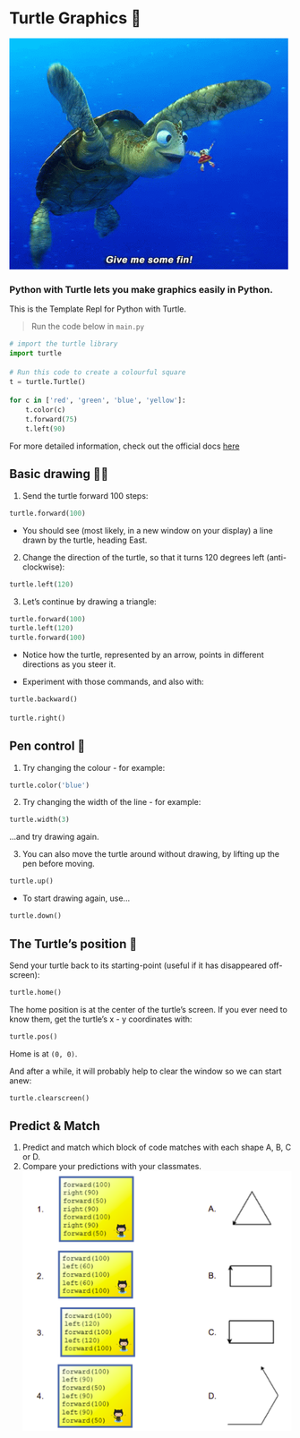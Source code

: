 # Turtle Graphics 🐢

![FindingNemoGIF](FindingNemoGIF.gif)


### Python with Turtle lets you make graphics easily in Python.

This is the Template Repl for Python with Turtle.
> Run the code below in `main.py`

````py
# import the turtle library
import turtle

# Run this code to create a colourful square
t = turtle.Turtle()

for c in ['red', 'green', 'blue', 'yellow']:
    t.color(c)
    t.forward(75)
    t.left(90)
````

For more detailed information, check out the official docs [here](https://docs.python.org/3/library/turtle.html)


## Basic drawing ✍🏽

1. Send the turtle forward 100 steps:

````py
turtle.forward(100)
````
- You should see (most likely, in a new window on your display) a line drawn by the turtle, heading East.
  
2. Change the direction of the turtle, so that it turns 120 degrees left (anti-clockwise):
````py
turtle.left(120)
````
3. Let’s continue by drawing a triangle:
````py
turtle.forward(100)
turtle.left(120)
turtle.forward(100)
````
- Notice how the turtle, represented by an arrow, points in different directions as you steer it.

- Experiment with those commands, and also with:
````py
turtle.backward()

turtle.right()
````

## Pen control 📝
1. Try changing the colour - for example:
````py
turtle.color('blue')
````
2. Try changing the width of the line - for example:
````py
turtle.width(3)
````
...and try drawing again.


3. You can also move the turtle around without drawing, by lifting up the pen before moving.
````py
turtle.up()
````
  - To start drawing again, use...
````py
turtle.down()
````

## The Turtle’s position 🐢
Send your turtle back to its starting-point (useful if it has disappeared off-screen):

````py
turtle.home()
````
The home position is at the center of the turtle’s screen. 
If you ever need to know them, get the turtle’s x - y coordinates with:
````py
turtle.pos()
````
Home is at ``(0, 0)``.

And after a while, it will probably help to clear the window so we can start anew:
````py
turtle.clearscreen()
````

## Predict & Match
1. Predict and match which block of code matches with each shape A, B, C or D.
2. Compare your predictions with your classmates.
![image](image_13.png)
